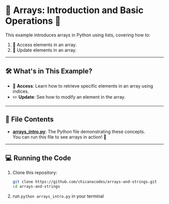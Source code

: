 # 🌟 Arrays: Introduction and Basic Operations 🌟

This example introduces arrays in Python using lists, covering how to:
1. 🧐 Access elements in an array.
2. 🔄 Update elements in an array.

---

## 🛠️ What's in This Example?

- 🎯 **Access**: Learn how to retrieve specific elements in an array using indices.
- ✏️ **Update**: See how to modify an element in the array.

---

## 📂 File Contents

- **[arrays_intro.py](arrays_intro.py)**: The Python file demonstrating these concepts.  
  You can run this file to see arrays in action! 🚀

---

## 💻 Running the Code

1. Clone this repository:
   ```bash
   git clone https://github.com/chicanacodes/arrays-and-strings.git
   cd arrays-and-strings
2. run `python arrays_intro.py` in your terminal
